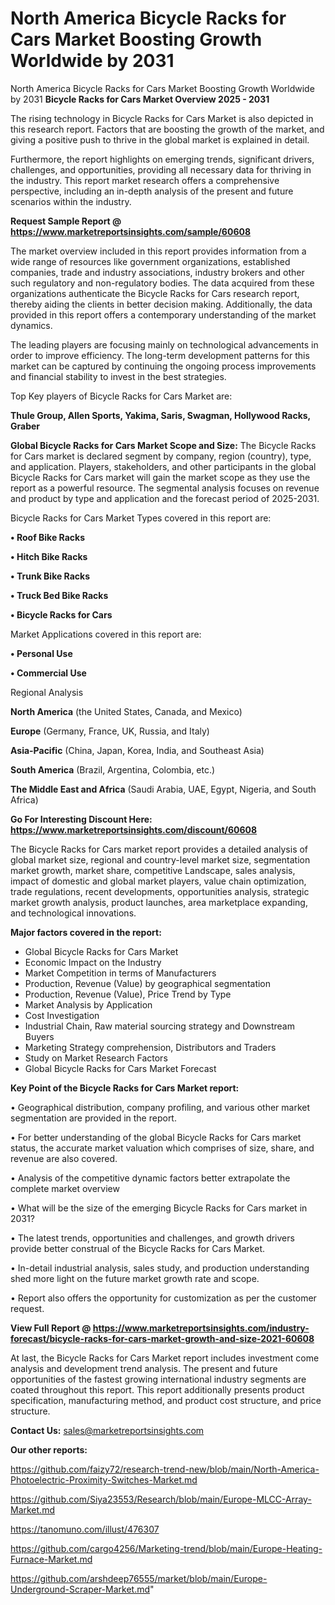 # North America Bicycle Racks for Cars Market Boosting Growth Worldwide by 2031
North America Bicycle Racks for Cars Market Boosting Growth Worldwide by 2031
<Strong> Bicycle Racks for Cars Market Overview 2025 - 2031</strong>

The rising technology in Bicycle Racks for Cars Market is also depicted in this research report. Factors that are boosting the growth of the market, and giving a positive push to thrive in the global market is explained in detail.

Furthermore, the report highlights on emerging trends, significant drivers, challenges, and opportunities, providing all necessary data for thriving in the industry. This report market research offers a comprehensive perspective, including an in-depth analysis of the present and future scenarios within the industry.

<strong>Request Sample Report @ <a href=https://www.marketreportsinsights.com/sample/60608>https://www.marketreportsinsights.com/sample/60608</a></strong>

The market overview included in this report provides information from a wide range of resources like government organizations, established companies, trade and industry associations, industry brokers and other such regulatory and non-regulatory bodies. The data acquired from these organizations authenticate the Bicycle Racks for Cars research report, thereby aiding the clients in better decision making. Additionally, the data provided in this report offers a contemporary understanding of the market dynamics.

The leading players are focusing mainly on technological advancements in order to improve efficiency. The long-term development patterns for this market can be captured by continuing the ongoing process improvements and financial stability to invest in the best strategies.

Top Key players of Bicycle Racks for Cars Market are:

<strong>Thule Group, Allen Sports, Yakima, Saris, Swagman, Hollywood Racks, Graber</strong>

<strong><b>Global Bicycle Racks for Cars Market Scope and Size:</b></strong>
The Bicycle Racks for Cars market is declared segment by company, region (country), type, and application. Players, stakeholders, and other participants in the global Bicycle Racks for Cars market will gain the market scope as they use the report as a powerful resource. The segmental analysis focuses on revenue and product by type and application and the forecast period of 2025-2031.

Bicycle Racks for Cars Market Types covered in this report are:

<strong>• Roof Bike Racks

• Hitch Bike Racks

• Trunk Bike Racks

• Truck Bed Bike Racks

• Bicycle Racks for Cars</strong>

Market Applications covered in this report are:

<strong>• Personal Use

• Commercial Use</strong> 

Regional Analysis

<strong>North America</strong> (the United States, Canada, and Mexico)

<strong>Europe</strong> (Germany, France, UK, Russia, and Italy)

<strong>Asia-Pacific</strong> (China, Japan, Korea, India, and Southeast Asia)

<strong>South America</strong> (Brazil, Argentina, Colombia, etc.)

<strong>The Middle East and Africa</strong> (Saudi Arabia, UAE, Egypt, Nigeria, and South Africa)

<strong>Go For Interesting Discount Here: <a href=https://www.marketreportsinsights.com/discount/60608>https://www.marketreportsinsights.com/discount/60608</a></strong>

The Bicycle Racks for Cars market report provides a detailed analysis of global market size, regional and country-level market size, segmentation market growth, market share, competitive Landscape, sales analysis, impact of domestic and global market players, value chain optimization, trade regulations, recent developments, opportunities analysis, strategic market growth analysis, product launches, area marketplace expanding, and technological innovations.

<strong><b>Major factors covered in the report:</b></strong>
<ul>
  <li>Global Bicycle Racks for Cars Market </li>
  <li>Economic Impact on the Industry</li>
  <li>Market Competition in terms of Manufacturers</li>
  <li>Production, Revenue (Value) by geographical segmentation</li>
  <li>Production, Revenue (Value), Price Trend by Type</li>
  <li>Market Analysis by Application</li>
  <li>Cost Investigation</li>
  <li>Industrial Chain, Raw material sourcing strategy and Downstream Buyers</li>
  <li>Marketing Strategy comprehension, Distributors and Traders</li>
  <li>Study on Market Research Factors</li>
  <li>Global Bicycle Racks for Cars Market Forecast</li>
</ul>

<strong><b>Key Point of the Bicycle Racks for Cars Market report:</b></strong>

• Geographical distribution, company profiling, and various other market segmentation are provided in the report.

• For better understanding of the global Bicycle Racks for Cars market status, the accurate market valuation which comprises of size, share, and revenue are also covered.

• Analysis of the competitive dynamic factors better extrapolate the complete market overview

• What will be the size of the emerging Bicycle Racks for Cars market in 2031?

• The latest trends, opportunities and challenges, and growth drivers provide better construal of the Bicycle Racks for Cars Market.

• In-detail industrial analysis, sales study, and production understanding shed more light on the future market growth rate and scope.

• Report also offers the opportunity for customization as per the customer request.

<strong><b>View Full Report @ <a href=https://www.marketreportsinsights.com/industry-forecast/bicycle-racks-for-cars-market-growth-and-size-2021-60608>https://www.marketreportsinsights.com/industry-forecast/bicycle-racks-for-cars-market-growth-and-size-2021-60608</a></b></strong>


At last, the Bicycle Racks for Cars Market report includes investment come analysis and development trend analysis. The present and future opportunities of the fastest growing international industry segments are coated throughout this report. This report additionally presents product specification, manufacturing method, and product cost structure, and price structure.

<strong>Contact Us:</strong>
sales@marketreportsinsights.com

<strong>Our other reports:</strong>

<a href=https://github.com/faizy72/research-trend-new/blob/main/North-America-Photoelectric-Proximity-Switches-Market.md>https://github.com/faizy72/research-trend-new/blob/main/North-America-Photoelectric-Proximity-Switches-Market.md</a>

<a href=https://github.com/Siya23553/Research/blob/main/Europe-MLCC-Array-Market.md>https://github.com/Siya23553/Research/blob/main/Europe-MLCC-Array-Market.md</a>

<a href=https://tanomuno.com/illust/476307>https://tanomuno.com/illust/476307</a>

<a href=https://github.com/cargo4256/Marketing-trend/blob/main/Europe-Heating-Furnace-Market.md>https://github.com/cargo4256/Marketing-trend/blob/main/Europe-Heating-Furnace-Market.md</a>

<a href=https://github.com/arshdeep76555/market/blob/main/Europe-Underground-Scraper-Market.md>https://github.com/arshdeep76555/market/blob/main/Europe-Underground-Scraper-Market.md</a>"
